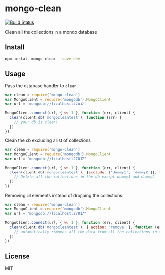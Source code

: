 mongo-clean
===========

[![Build
Status](https://travis-ci.org/mcollina/mongo-clean.svg)](https://travis-ci.org/mcollina/mongo-clean)

Clean all the collections in a mongo database

## Install

```bash
npm install mongo-clean --save-dev
```

## Usage

Pass the database handler to `clean`.

```js
var clean = require('mongo-clean')
var MongoClient = require('mongodb').MongoClient
var url = "mongodb://localhost:27017"

MongoClient.connect(url, { w: 1 }, function (err, client) {
  clean(client.db('mongocleantest'), function (err) {
    // your db is clean!
  })
})
```

Clean the db excluding a list of collections

```js
var clean = require('mongo-clean')
var MongoClient = require('mongodb').MongoClient
var url = "mongodb://localhost:27017"

MongoClient.connect(url, { w: 1 }, function (err, client) {
  clean(client.db('mongocleantest'), {exclude: ['dummy1', 'dummy2']}, function (err) {
    // Delete all the collections in the db except dummy1 and dummy2
  })
})
```

Removing all elements instead of dropping the collections:

```js
var clean = require('mongo-clean')
var MongoClient = require('mongodb').MongoClient
var url = "mongodb://localhost:27017"

MongoClient.connect(url, { w: 1 }, function (err, client) {
  clean(client.db('mongocleantest'), { action: 'remove' }, function (err) {
    // automatically removes all the data from all the collections in the db
  })
})
```

## License

MIT
